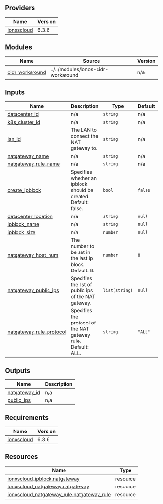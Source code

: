<!-- BEGIN_TF_DOCS -->

## Providers

| Name | Version |
|------|---------|
| <a name="provider_ionoscloud"></a> [ionoscloud](#provider\_ionoscloud) | 6.3.6 |
## Modules

| Name | Source | Version |
|------|--------|---------|
| <a name="module_cidr_workaround"></a> [cidr\_workaround](#module\_cidr\_workaround) | ../../modules/ionos-cidr-workaround | n/a |
## Inputs

| Name | Description | Type | Default | Required |
|------|-------------|------|---------|:--------:|
| <a name="input_datacenter_id"></a> [datacenter\_id](#input\_datacenter\_id) | n/a | `string` | n/a | yes |
| <a name="input_k8s_cluster_id"></a> [k8s\_cluster\_id](#input\_k8s\_cluster\_id) | n/a | `string` | n/a | yes |
| <a name="input_lan_id"></a> [lan\_id](#input\_lan\_id) | The LAN to connect the NAT gateway to. | `string` | n/a | yes |
| <a name="input_natgateway_name"></a> [natgateway\_name](#input\_natgateway\_name) | n/a | `string` | n/a | yes |
| <a name="input_natgateway_rule_name"></a> [natgateway\_rule\_name](#input\_natgateway\_rule\_name) | n/a | `string` | n/a | yes |
| <a name="input_create_ipblock"></a> [create\_ipblock](#input\_create\_ipblock) | Specifies whether an ipblock should be created. Default: false. | `bool` | `false` | no |
| <a name="input_datacenter_location"></a> [datacenter\_location](#input\_datacenter\_location) | n/a | `string` | `null` | no |
| <a name="input_ipblock_name"></a> [ipblock\_name](#input\_ipblock\_name) | n/a | `string` | `null` | no |
| <a name="input_ipblock_size"></a> [ipblock\_size](#input\_ipblock\_size) | n/a | `number` | `null` | no |
| <a name="input_natgateway_host_num"></a> [natgateway\_host\_num](#input\_natgateway\_host\_num) | The number to be set in the last ip block. Default: 8. | `number` | `8` | no |
| <a name="input_natgateway_public_ips"></a> [natgateway\_public\_ips](#input\_natgateway\_public\_ips) | Specifies the list of public ips of the NAT gateway. | `list(string)` | `null` | no |
| <a name="input_natgateway_rule_protocol"></a> [natgateway\_rule\_protocol](#input\_natgateway\_rule\_protocol) | Specifies the protocol of the NAT gateway rule. Default: ALL. | `string` | `"ALL"` | no |
## Outputs

| Name | Description |
|------|-------------|
| <a name="output_natgateway_id"></a> [natgateway\_id](#output\_natgateway\_id) | n/a |
| <a name="output_public_ips"></a> [public\_ips](#output\_public\_ips) | n/a |
## Requirements

| Name | Version |
|------|---------|
| <a name="requirement_ionoscloud"></a> [ionoscloud](#requirement\_ionoscloud) | 6.3.6 |
## Resources

| Name | Type |
|------|------|
| [ionoscloud_ipblock.natgateway](https://registry.terraform.io/providers/ionos-cloud/ionoscloud/6.3.6/docs/resources/ipblock) | resource |
| [ionoscloud_natgateway.natgateway](https://registry.terraform.io/providers/ionos-cloud/ionoscloud/6.3.6/docs/resources/natgateway) | resource |
| [ionoscloud_natgateway_rule.natgateway_rule](https://registry.terraform.io/providers/ionos-cloud/ionoscloud/6.3.6/docs/resources/natgateway_rule) | resource |
<!-- END_TF_DOCS -->